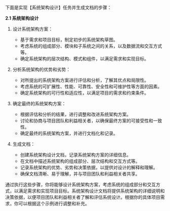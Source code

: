 下面是实现【系统架构设计】任务并生成文档的步骤：

**2.1 系统架构设计**

1. 设计系统架构方案：

   - 基于需求和项目目标，制定初步的系统架构草图。
   - 考虑系统的组成部分、模块和子系统之间的关系，以及数据流和交互方式等。
   - 确定系统架构的层次结构、模式和组件，以满足需求和实现目标。

2. 分析系统架构的优势和劣势：

   - 对所提出的系统架构方案进行评估和分析，了解其优点和局限性。
   - 考虑系统的可扩展性、性能、可靠性、安全性和可维护性等方面的因素。
   - 确定系统架构的可行性和适应性，以满足项目的需求和约束条件。

3. 确定最终的系统架构方案：

   - 根据评估和分析的结果，进行调整和改进系统架构方案。
   - 讨论和协商与项目团队和利益相关者，以确保最终方案的可接受性和一致性。
   - 确定最终的系统架构方案，并进行文档化和记录。

4. 生成文档：

   - 创建系统架构设计文档，记录系统架构方案的详细信息。
   - 在文档中描述系统架构的组成部分、层次结构和交互方式等。
   - 记录系统架构的优势、劣势和决策依据，以提供对设计的解释和理解。
   - 确保文档清晰、易于理解，并与项目团队和利益相关者共享。

通过执行这些步骤，你将能够设计系统架构方案，考虑系统的组成部分和交互方式，以满足需求和实现项目目标。系统架构设计文档将提供系统架构的详细说明和决策依据，以便项目团队和利益相关者了解和评估系统设计。根据你的具体项目需求，你可以根据这个示例进行调整和补充。
